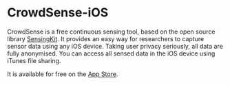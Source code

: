 # CrowdSense-iOS

CrowdSense is a free continuous sensing tool, based on the open source library [SensingKit](http://www.sensingkit.org). It provides an easy way for researchers to capture sensor data using any iOS device. Taking user privacy seriously, all data are fully anonymised. You can access all sensed data in the iOS device using iTunes file sharing.

It is available for free on the [App Store](https://itunes.apple.com/us/app/crowdsense/id930853606?ls=1&mt=8).

